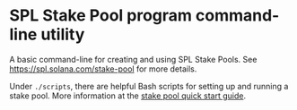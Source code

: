 # SPL Stake Pool program command-line utility

A basic command-line for creating and using SPL Stake Pools.  See https://spl.solana.com/stake-pool for more details.

Under `./scripts`, there are helpful Bash scripts for setting up and running a
stake pool. More information at the
[stake pool quick start guide](https://spl.solana.com/stake-pool/quickstart).

